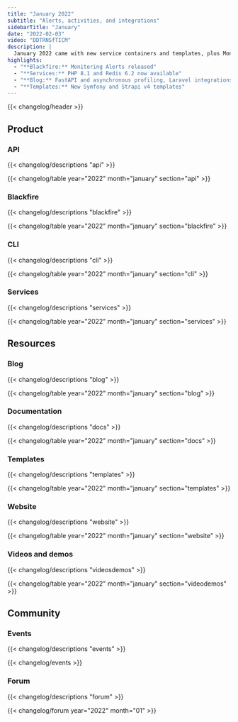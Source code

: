 ```yaml
---
title: "January 2022"
subtitle: "Alerts, activities, and integrations"
sidebarTitle: "January"
date: "2022-02-03"
video: "DDTRNSfTICM"
description: |
  January 2022 came with new service containers and templates, plus Monitoring Alerts with Blackfire.io.
highlights:
  - "**Blackfire:** Monitoring Alerts released"
  - "**Services:** PHP 8.1 and Redis 6.2 now available"
  - "**Blog:** FastAPI and asynchronous profiling, Laravel integrations, and shareable activities"
  - "**Templates:** New Symfony and Strapi v4 templates"
---
```


{{< changelog/header >}}

## Product

### API

{{< changelog/descriptions "api" >}}

{{< changelog/table year="2022" month="january" section="api" >}}

### Blackfire

{{< changelog/descriptions "blackfire" >}}

{{< changelog/table year="2022" month="january" section="blackfire" >}}

### CLI

{{< changelog/descriptions "cli" >}}

{{< changelog/table year="2022" month="january" section="cli" >}}

<!-- ### Console

{{< changelog/descriptions "console" >}}

{{< changelog/table year="2022" month="january" section="console" >}} -->

### Services

{{< changelog/descriptions "services" >}}

{{< changelog/table year="2022" month="january" section="services" >}}

## Resources

### Blog

{{< changelog/descriptions "blog" >}}

{{< changelog/table year="2022" month="january" section="blog" >}}

### Documentation

{{< changelog/descriptions "docs" >}}

{{< changelog/table year="2022" month="january" section="docs" >}}

### Templates

{{< changelog/descriptions "templates" >}}

{{< changelog/table year="2022" month="january" section="templates" >}}

### Website

{{< changelog/descriptions "website" >}}

{{< changelog/table year="2022" month="january" section="website" >}}

### Videos and demos

{{< changelog/descriptions "videosdemos" >}}

{{< changelog/table year="2022" month="january" section="videodemos" >}}

## Community

<!-- ### Contributions

{{< changelog/descriptions "contributions" >}}

{{< changelog/table year="2022" month="january" section="contributions" >}} -->

### Events

{{< changelog/descriptions "events" >}}

{{< changelog/events >}}

### Forum

{{< changelog/descriptions "forum" >}}

{{< changelog/forum year="2022" month="01" >}}
